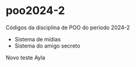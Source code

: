 # poo2024-2
Códigos da disciplina de POO do período 2024-2

- Sistema de mídias
- Sistema do amigo secreto


Novo teste Ayla